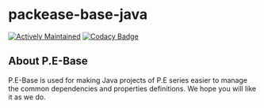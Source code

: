 # packease-base-java

[![Actively Maintained](https://maintained.tech/badge.svg)](https://maintained.tech/)
[![Codacy Badge](https://api.codacy.com/project/badge/Grade/97c84227d2574b9f9f694c8ff4eed363)](https://www.codacy.com/app/jerome.chan369/packease-base-java?utm_source=github.com&amp;utm_medium=referral&amp;utm_content=packease/packease-base-java&amp;utm_campaign=Badge_Grade)

## About P.E-Base

P.E-Base is used for making Java projects of P.E series easier to manage the common dependencies and properties definitions. We hope you will like it as we do.
